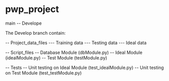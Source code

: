 # pwp_project

main
  -- Develope

The Develop branch contain:

-- Project_data_files
  --- Training data
  --- Testing data
  --- Ideal data

-- Script_files
  -- Database Module (dbModule.py)
  -- Ideal Module (idealModule.py)
  -- Test Module (testModule.py)

-- Tests
  -- Unit testing on Ideal Module (test_idealModule.py)
  -- Unit testing on Test Module (test_testModule.py)
